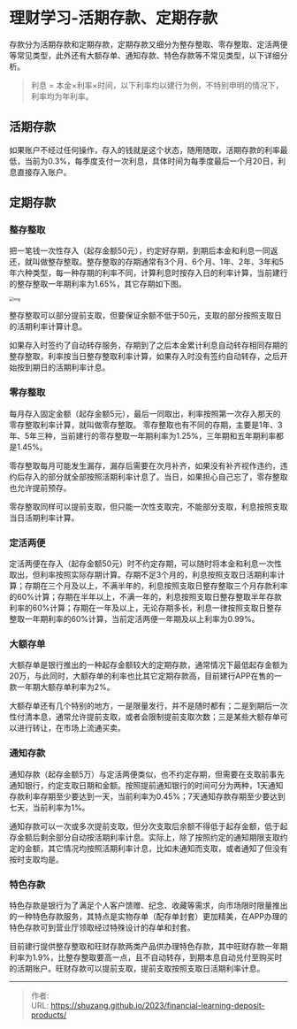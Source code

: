 # 理财学习-活期存款、定期存款


存款分为活期存款和定期存款，定期存款又细分为整存整取、零存整取、定活两便等常见类型，此外还有大额存单、通知存款、特色存款等不常见类型，以下详细分析。

> 利息 = 本金×利率×时间，以下利率均以建行为例，不特别申明的情况下，利率均为年利率。

<!--more-->

## 活期存款

如果账户不经过任何操作，存入的钱就是这个状态，随用随取，活期存款的利率最低，当前为0.3%，每季度支付一次利息，具体时间为每季度最后一个月20日，利息直接存入账户。

## 定期存款

### 整存整取

把一笔钱一次性存入（起存金额50元），约定好存期，到期后本金和利息一同返还，就叫做整存整取。整存整取的存期通常有3个月、6个月、1年、2年、3年和5年六种类型，每一种存期的利率不同，计算利息时按存入日的利率计算，当前建行的整存整取一年期利率为1.65%，其它存期如下图。

<img src="https://picped-1301226557.cos.ap-beijing.myqcloud.com/SH_20230808_存款利率.jpg" alt="img" style="zoom:50%;" />

整存整取可以部分提前支取，但要保证余额不低于50元，支取的部分按照支取日的活期利率计算计息。

如果存入时签约了自动转存服务，存期到了之后本金累计利息自动转存相同存期的整存整取，利率按当日整存整取利率计算，如果存入时没有签约自动转存，之后开始按到期日的活期利率计息。

### 零存整取

每月存入固定金额（起存金额5元），最后一同取出，利率按照第一次存入那天的零存整取利率计算，就叫做零存整取。 零存整取也有不同的存期，主要是1年、3年、5年三种，当前建行的零存整取一年期利率为1.25%，三年期和五年期利率都是1.45%。

零存整取每月可能发生漏存，漏存后需要在次月补齐，如果没有补齐视作违约，违约后存入的部分就全部按照活期利率计息了。当日，如果担心自己忘了，零存整取也允许提前预存。

零存整取同样可以提前支取，但只能一次性支取完，不能部分支取，利息按照支取当日活期利率计算。

### 定活两便

定活两便在存入（起存金额50元）时不约定存期，可以随时将本金和利息一次性取出，但利率按照实际存期计算。存期不足3个月的，利息按照支取日活期利率计算；存期在三个月及以上，不满半年的，利息按照支取日整存整取三个月存款利率的60%计算；存期在半年以上，不满一年的，利息按照支取日整存整取半年存款利率的60%计算；存期在一年及以上，无论存期多长，利息一律按照支取日整存整取一年期利率的60%计算，当前定活两便一年期及以上利率为0.99%。

### 大额存单

大额存单是银行推出的一种起存金额较大的定期存款，通常情况下最低起存金额为20万，与此同时，大额存单的利率也比其它定期存款高，目前建行APP在售的一款一年期大额存单利率为2%。

大额存单还有几个特别的地方，一是限量发行，并不是随时都有；二是到期后一次性付清本息，通常允许提前支取，或者会限制提前支取次数；三是某些大额存单可以进行转让，在市场上流通买卖。

### 通知存款

通知存款（起存金额5万）与定活两便类似，也不约定存期，但需要在支取前事先通知银行，约定支取日期和金额。按照提前通知银行的时间可分为两种，1天通知存款利率存期至少要达到一天，当前利率为0.45%；7天通知存款存期至少要达到七天，当前利率为1%。

通知存款可以一次或多次提前支取，但分次支取后余额不得低于起存金额，低于起存金额后剩余部分自动按活期利率计息。实际上，除了按照约定的通知期限支取约定的金额，其它情况均按照活期利率计息，比如未通知而支取，或者通知了但没有按时支取均是。

### 特色存款

特色存款是银行为了满足个人客户馈赠、纪念、收藏等需求，向市场限时限量推出的一种特色存款服务，其特点是实物存单（配存单封套）更加精美，在APP办理的特色存款可到营业厅领取经过特殊设计的存单和封套。

目前建行提供整存整取和旺财存款两类产品供办理特色存款，其中旺财存款一年期利率为1.9%，比整存整取要高一点，且不自动转存，到期本息自动兑付至购买时的活期账户。旺财存款可以提前支取，提前支取按照支取日活期利率计息。



---

> 作者:   
> URL: https://shuzang.github.io/2023/financial-learning-deposit-products/  

